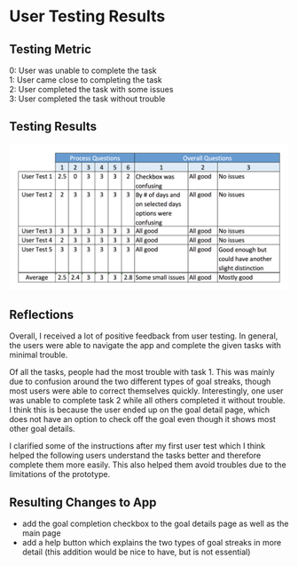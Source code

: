 # User Testing Results

## Testing Metric
0: User was unable to complete the task  
1: User came close to completing the task  
2: User completed the task with some issues  
3: User completed the task without trouble  


## Testing Results
![User Testing Results](UserTestingResults.png)


## Reflections
Overall, I received a lot of positive feedback from user testing. In general, the users were able to navigate the app and complete the given tasks with minimal trouble.  
  
Of all the tasks, people had the most trouble with task 1. This was mainly due to confusion around the two different types of goal streaks, though most users were able to correct themselves quickly. Interestingly, one user was unable to complete task 2 while all others completed it without trouble. I think this is because the user ended up on the goal detail page, which does not have an option to check off the goal even though it shows most other goal details.  
  
I clarified some of the instructions after my first user test which I think helped the following users understand the tasks better and therefore complete them more easily. This also helped them avoid troubles due to the limitations of the prototype.


## Resulting Changes to App
- add the goal completion checkbox to the goal details page as well as the main page
- add a help button which explains the two types of goal streaks in more detail (this addition would be nice to have, but is not essential)

